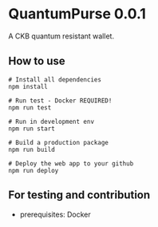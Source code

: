 # QuantumPurse 0.0.1
A CKB quantum resistant wallet.

## How to use

```shell
# Install all dependencies
npm install

# Run test - Docker REQUIRED!
npm run test

# Run in development env
npm run start

# Build a production package
npm run build

# Deploy the web app to your github
npm run deploy
```

## For testing and contribution
 - prerequisites: Docker
